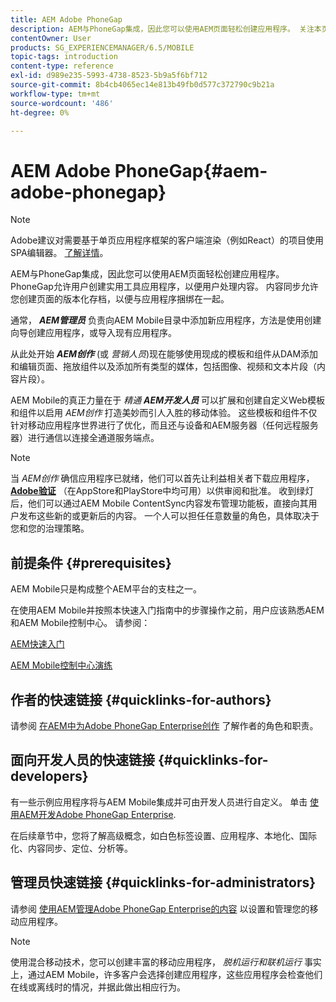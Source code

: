 ```yaml
---
title: AEM Adobe PhoneGap
description: AEM与PhoneGap集成，因此您可以使用AEM页面轻松创建应用程序。 关注本页，以开始使用Adobe PhoneGap Enterprise。
contentOwner: User
products: SG_EXPERIENCEMANAGER/6.5/MOBILE
topic-tags: introduction
content-type: reference
exl-id: d989e235-5993-4738-8523-5b9a5f6bf712
source-git-commit: 8b4cb4065ec14e813b49fb0d577c372790c9b21a
workflow-type: tm+mt
source-wordcount: '486'
ht-degree: 0%

---
```


# AEM Adobe PhoneGap{#aem-adobe-phonegap}

>[!NOTE]
>
>Adobe建议对需要基于单页应用程序框架的客户端渲染（例如React）的项目使用SPA编辑器。 [了解详情](/help/sites-developing/spa-overview.md)。

AEM与PhoneGap集成，因此您可以使用AEM页面轻松创建应用程序。 PhoneGap允许用户创建实用工具应用程序，以便用户处理内容。 内容同步允许您创建页面的版本化存档，以便与应用程序捆绑在一起。

通常， ***AEM管理员*** 负责向AEM Mobile目录中添加新应用程序，方法是使用创建向导创建应用程序，或导入现有应用程序。

从此处开始 ***AEM创作*** (或 *营销人员*)现在能够使用现成的模板和组件从DAM添加和编辑页面、拖放组件以及添加所有类型的媒体，包括图像、视频和文本片段（内容片段）。

AEM Mobile的真正力量在于 *精通* ***AEM开发人员*** 可以扩展和创建自定义Web模板和组件以启用 *AEM创作* 打造美妙而引人入胜的移动体验。 这些模板和组件不仅针对移动应用程序世界进行了优化，而且还与设备和AEM服务器（任何远程服务器）进行通信以连接全通道服务端点。

>[!NOTE]
>
>当 *AEM创作* 确信应用程序已就绪，他们可以首先让利益相关者下载应用程序， **[Adobe验证](/help/mobile/phonegap-mobile-quickstart.md)** （在AppStore和PlayStore中均可用）以供审阅和批准。 收到绿灯后，他们可以通过AEM Mobile ContentSync内容发布管理功能板，直接向其用户发布这些新的或更新后的内容。 一个人可以担任任意数量的角色，具体取决于您和您的治理策略。

## 前提条件 {#prerequisites}

AEM Mobile只是构成整个AEM平台的支柱之一。

在使用AEM Mobile并按照本快速入门指南中的步骤操作之前，用户应该熟悉AEM和AEM Mobile控制中心。 请参阅：

[AEM快速入门](/help/sites-deploying/deploy.md)

[AEM Mobile控制中心演练](/help/mobile/phonegap-authoring-apps.md)

## 作者的快速链接 {#quicklinks-for-authors}

请参阅 [在AEM中为Adobe PhoneGap Enterprise创作](/help/mobile/phonegap.md) 了解作者的角色和职责。

## 面向开发人员的快速链接 {#quicklinks-for-developers}

有一些示例应用程序将与AEM Mobile集成并可由开发人员进行自定义。 单击 [使用AEM开发Adobe PhoneGap Enterprise](/help/mobile/developing-in-phonegap.md).

在后续章节中，您将了解高级概念，如白色标签设置、应用程序、本地化、国际化、内容同步、定位、分析等。

## 管理员快速链接 {#quicklinks-for-administrators}

请参阅 [使用AEM管理Adobe PhoneGap Enterprise的内容](/help/mobile/administer-phonegap.md) 以设置和管理您的移动应用程序。

>[!NOTE]
>
>使用混合移动技术，您可以创建丰富的移动应用程序， *脱机运行和联机运行* 事实上，通过AEM Mobile，许多客户会选择创建应用程序，这些应用程序会检查他们在线或离线时的情况，并据此做出相应行为。
